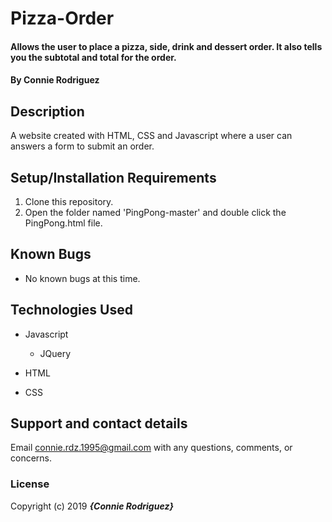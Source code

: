 # Pizza-Order
#### Allows the user to place a pizza, side, drink and dessert order. It also tells you the subtotal and total for the order.

#### By **Connie Rodriguez**

## Description

A website created with HTML, CSS and Javascript where a user can answers a form to submit an order.

## Setup/Installation Requirements

1. Clone this repository.
2. Open the folder named 'PingPong-master' and double click the PingPong.html file.

## Known Bugs
* No known bugs at this time.

## Technologies Used
* Javascript
  * JQuery

* HTML

* CSS

## Support and contact details

Email connie.rdz.1995@gmail.com with any questions, comments, or concerns.

### License



Copyright (c) 2019 **_{Connie Rodriguez}_**
